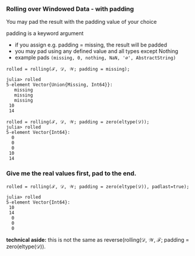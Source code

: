 ### Rolling over Windowed Data - with padding

You may pad the result with the padding value of your choice

padding is a keyword argument
- if you assign e.g. padding = missing, the result will be padded
- you may pad using any defined value and all types except Nothing
- example pads `(missing, 0, nothing, NaN, '∅', AbstractString)`

```
rolled = rolling(ℱ, 𝒟, 𝒲; padding = missing);

julia> rolled
5-element Vector{Union{Missing, Int64}}:
   missing
   missing
   missing
 10
 14
 
rolled = rolling(ℱ, 𝒟, 𝒲; padding = zero(eltype(𝒟));
julia> rolled
5-element Vector{Int64}:
  0
  0
  0
 10
 14
```

### Give me the real values first, pad to the end.
```
rolled = rolling(ℱ, 𝒟, 𝒲; padding = zero(eltype(𝒟)), padlast=true);

julia> rolled
5-element Vector{Int64}:
 10
 14
  0
  0
  0
```

**technical aside:** this is not the same as reverse(rolling(𝒟, 𝒲, ℱ; padding = zero(eltype(𝒟)).
